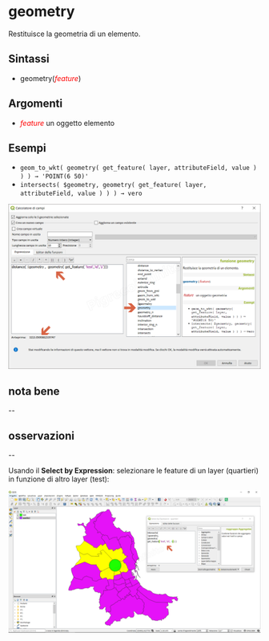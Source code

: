 # geometry

Restituisce la geometria di un elemento.

## Sintassi

- geometry(_<span style="color:red;">feature</span>_)

## Argomenti

* _<span style="color:red;">feature</span>_ un oggetto elemento

## Esempi

* `geom_to_wkt( geometry( get_feature( layer, attributeField, value ) ) ) → 'POINT(6 50)'`
* `intersects( $geometry, geometry( get_feature( layer, attributeField, value ) ) ) → vero`

![](../../img/geometria/geometry/geometry1.png)

## nota bene

--

## osservazioni

--

Usando il **Select by Expression**: selezionare le feature di un layer (quartieri) in funzione di altro layer (test):

![](../../img/geometria/geometry/geometry2.png)